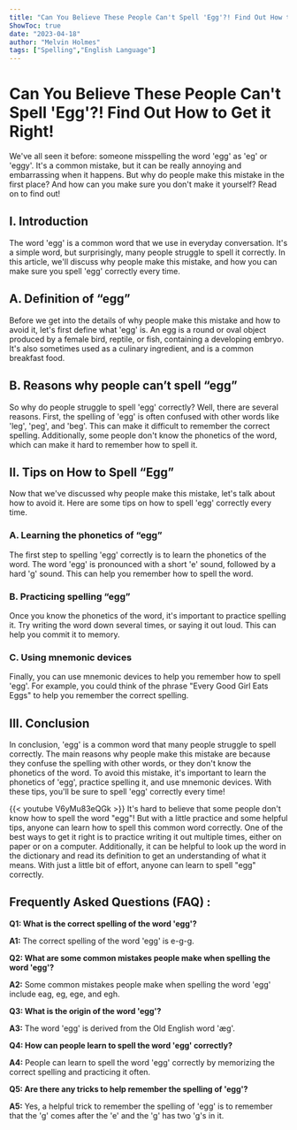 ```yaml
---
title: "Can You Believe These People Can't Spell 'Egg'?! Find Out How to Get it Right!"
ShowToc: true 
date: "2023-04-18"
author: "Melvin Holmes" 
tags: ["Spelling","English Language"]
---
```

# Can You Believe These People Can't Spell 'Egg'?! Find Out How to Get it Right!

We've all seen it before: someone misspelling the word 'egg' as 'eg' or 'eggy'. It's a common mistake, but it can be really annoying and embarrassing when it happens. But why do people make this mistake in the first place? And how can you make sure you don't make it yourself? Read on to find out!

## I. Introduction

The word 'egg' is a common word that we use in everyday conversation. It's a simple word, but surprisingly, many people struggle to spell it correctly. In this article, we'll discuss why people make this mistake, and how you can make sure you spell 'egg' correctly every time. 

## A. Definition of “egg”

Before we get into the details of why people make this mistake and how to avoid it, let's first define what 'egg' is. An egg is a round or oval object produced by a female bird, reptile, or fish, containing a developing embryo. It's also sometimes used as a culinary ingredient, and is a common breakfast food. 

## B. Reasons why people can’t spell “egg”

So why do people struggle to spell 'egg' correctly? Well, there are several reasons. First, the spelling of 'egg' is often confused with other words like 'leg', 'peg', and 'beg'. This can make it difficult to remember the correct spelling. Additionally, some people don't know the phonetics of the word, which can make it hard to remember how to spell it. 

## II. Tips on How to Spell “Egg”

Now that we've discussed why people make this mistake, let's talk about how to avoid it. Here are some tips on how to spell 'egg' correctly every time. 

### A. Learning the phonetics of “egg”

The first step to spelling 'egg' correctly is to learn the phonetics of the word. The word 'egg' is pronounced with a short 'e' sound, followed by a hard 'g' sound. This can help you remember how to spell the word. 

### B. Practicing spelling “egg”

Once you know the phonetics of the word, it's important to practice spelling it. Try writing the word down several times, or saying it out loud. This can help you commit it to memory. 

### C. Using mnemonic devices

Finally, you can use mnemonic devices to help you remember how to spell 'egg'. For example, you could think of the phrase "Every Good Girl Eats Eggs" to help you remember the correct spelling. 

## III. Conclusion

In conclusion, 'egg' is a common word that many people struggle to spell correctly. The main reasons why people make this mistake are because they confuse the spelling with other words, or they don't know the phonetics of the word. To avoid this mistake, it's important to learn the phonetics of 'egg', practice spelling it, and use mnemonic devices. With these tips, you'll be sure to spell 'egg' correctly every time!

{{< youtube V6yMu83eQGk >}} 
It's hard to believe that some people don't know how to spell the word "egg"! But with a little practice and some helpful tips, anyone can learn how to spell this common word correctly. One of the best ways to get it right is to practice writing it out multiple times, either on paper or on a computer. Additionally, it can be helpful to look up the word in the dictionary and read its definition to get an understanding of what it means. With just a little bit of effort, anyone can learn to spell "egg" correctly.

## Frequently Asked Questions (FAQ) :
**Q1: What is the correct spelling of the word 'egg'?**

**A1:** The correct spelling of the word 'egg' is e-g-g.

**Q2: What are some common mistakes people make when spelling the word 'egg'?**

**A2:** Some common mistakes people make when spelling the word 'egg' include eag, eg, ege, and egh.

**Q3: What is the origin of the word 'egg'?**

**A3:** The word 'egg' is derived from the Old English word 'æg'.

**Q4: How can people learn to spell the word 'egg' correctly?**

**A4:** People can learn to spell the word 'egg' correctly by memorizing the correct spelling and practicing it often.

**Q5: Are there any tricks to help remember the spelling of 'egg'?**

**A5:** Yes, a helpful trick to remember the spelling of 'egg' is to remember that the 'g' comes after the 'e' and the 'g' has two 'g's in it.





